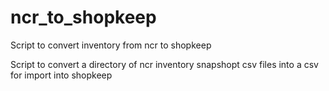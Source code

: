 # ncr_to_shopkeep

Script to convert inventory from ncr to shopkeep

Script to convert a directory of ncr inventory snapshopt csv files into a csv
for import into shopkeep